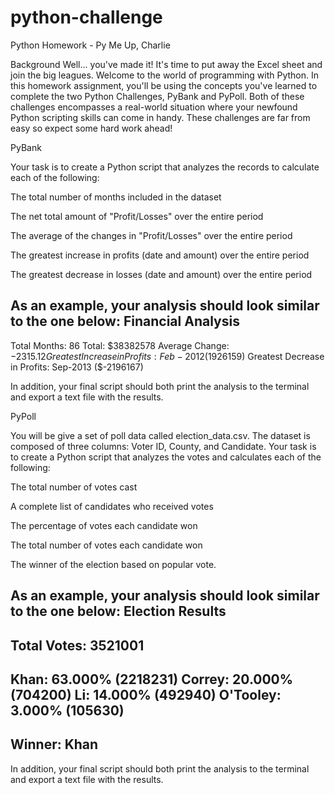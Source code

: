 # python-challenge
Python Homework - Py Me Up, Charlie

Background
Well... you've made it!
It's time to put away the Excel sheet and join the big leagues. Welcome to the world of programming with Python. In this homework assignment, you'll be using the concepts you've learned to complete the two Python Challenges, PyBank and PyPoll.
Both of these challenges encompasses a real-world situation where your newfound Python scripting skills can come in handy. These challenges are far from easy so expect some hard work ahead!


PyBank


Your task is to create a Python script that analyzes the records to calculate each of the following:


The total number of months included in the dataset


The net total amount of "Profit/Losses" over the entire period


The average of the changes in "Profit/Losses" over the entire period


The greatest increase in profits (date and amount) over the entire period


The greatest decrease in losses (date and amount) over the entire period




As an example, your analysis should look similar to the one below:
Financial Analysis
----------------------------
Total Months: 86
Total: $38382578
Average  Change: $-2315.12
Greatest Increase in Profits: Feb-2012 ($1926159)
Greatest Decrease in Profits: Sep-2013 ($-2196167)


In addition, your final script should both print the analysis to the terminal and export a text file with the results.



PyPoll


You will be give a set of poll data called election_data.csv. The dataset is composed of three columns: Voter ID, County, and Candidate. Your task is to create a Python script that analyzes the votes and calculates each of the following:


The total number of votes cast


A complete list of candidates who received votes


The percentage of votes each candidate won


The total number of votes each candidate won


The winner of the election based on popular vote.




As an example, your analysis should look similar to the one below:
Election Results
-------------------------
Total Votes: 3521001
-------------------------
Khan: 63.000% (2218231)
Correy: 20.000% (704200)
Li: 14.000% (492940)
O'Tooley: 3.000% (105630)
-------------------------
Winner: Khan
-------------------------


In addition, your final script should both print the analysis to the terminal and export a text file with the results.

